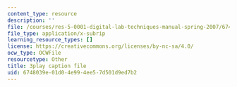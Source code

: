 ```yaml
---
content_type: resource
description: ''
file: /courses/res-5-0001-digital-lab-techniques-manual-spring-2007/6748039e01d04e994ee57d501d9ed7b2_8djXBVSrDRw.srt
file_type: application/x-subrip
learning_resource_types: []
license: https://creativecommons.org/licenses/by-nc-sa/4.0/
ocw_type: OCWFile
resourcetype: Other
title: 3play caption file
uid: 6748039e-01d0-4e99-4ee5-7d501d9ed7b2
---
```


